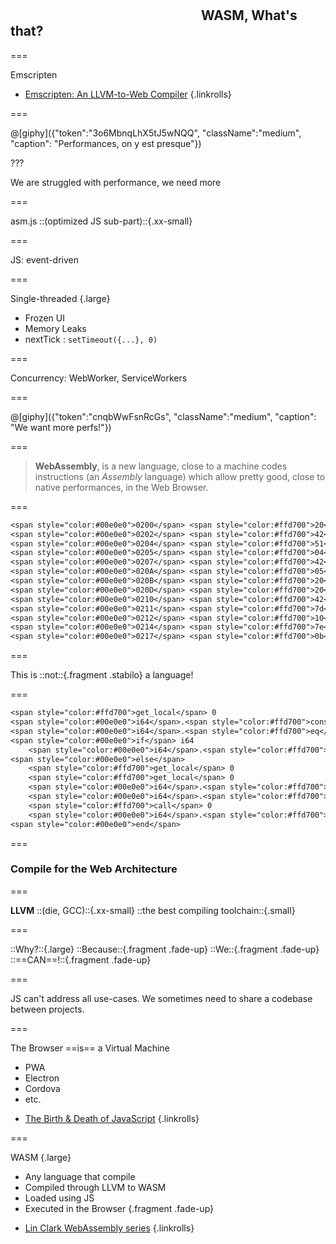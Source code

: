 <!--{section^1:data-breadcrumb="WASM, What's that?"}-->

<!--{.interleaf data-background-image="/img/unsplash/jorge-zapata-44723-unsplash.jpg"}-->
<!-- Photo by Jorge Zapata on Unsplash -->

## <svg class="icon"><use xlink:href="/img/icons.svg#dots-two-vertical"></svg> WASM, What's that?

===
<!--{ .punchline }-->

Emscripten

- [Emscripten: An LLVM-to-Web Compiler](https://github.com/emscripten-core/emscripten)
{.linkrolls}

===

@[giphy]({"token":"3o6MbnqLhX5tJ5wNQQ", "className":"medium", "caption": "Performances, on y est presque"})

???

We are struggled with performance, we need more

===
<!--{ .punchline }-->

asm.js
::(optimized JS sub-part)::{.xx-small}

===
<!--{ .punchline }-->

JS: event-driven

===
<!--{ .x-large }-->

Single-threaded {.large}

- Frozen UI
- Memory Leaks
- nextTick : `setTimeout({...}, 0)`

===
<!--{ .punchline }-->

Concurrency:
WebWorker, ServiceWorkers

===

@[giphy]({"token":"cnqbWwFsnRcGs", "className":"medium", "caption": "We want more perfs!"})

===

> **WebAssembly**, is a new language, close to a machine codes instructions (an _Assembly_ language) which allow pretty good, close to native performances, in the Web Browser.

===

```txt
<span style="color:#00e0e0">0200</span> <span style="color:#ffd700">20</span> <span>00</span>
<span style="color:#00e0e0">0202</span> <span style="color:#ffd700">42</span> <span>00</span>
<span style="color:#00e0e0">0204</span> <span style="color:#ffd700">51</span>
<span style="color:#00e0e0">0205</span> <span style="color:#ffd700">04</span> <span>7e</span>
<span style="color:#00e0e0">0207</span> <span style="color:#ffd700">42</span> <span>01</span>
<span style="color:#00e0e0">020A</span> <span style="color:#ffd700">05</span>
<span style="color:#00e0e0">020B</span> <span style="color:#ffd700">20</span> <span>00</span>
<span style="color:#00e0e0">020D</span> <span style="color:#ffd700">20</span> <span>00</span>
<span style="color:#00e0e0">0210</span> <span style="color:#ffd700">42</span> <span>01</span>
<span style="color:#00e0e0">0211</span> <span style="color:#ffd700">7d</span>
<span style="color:#00e0e0">0212</span> <span style="color:#ffd700">10</span> <span>00</span>
<span style="color:#00e0e0">0214</span> <span style="color:#ffd700">7e</span>
<span style="color:#00e0e0">0217</span> <span style="color:#ffd700">0b</span>
```

===
<!--{ .punchline }-->

This is ::not::{.fragment .stabilo} a language!

<!-- ![](/img/pear.png){.pear} -->

===

```txt
<span style="color:#ffd700">get_local</span> 0
<span style="color:#00e0e0">i64</span>.<span style="color:#ffd700">const</span> 0
<span style="color:#00e0e0">i64</span>.<span style="color:#ffd700">eq</span>
<span style="color:#00e0e0">if</span> i64
    <span style="color:#00e0e0">i64</span>.<span style="color:#ffd700">const</span> 1
<span style="color:#00e0e0">else</span>
    <span style="color:#ffd700">get_local</span> 0
    <span style="color:#ffd700">get_local</span> 0
    <span style="color:#00e0e0">i64</span>.<span style="color:#ffd700">const</span> 1
    <span style="color:#00e0e0">i64</span>.<span style="color:#ffd700">sub</span>
    <span style="color:#ffd700">call</span> 0
    <span style="color:#00e0e0">i64</span>.<span style="color:#ffd700">mul</span>
<span style="color:#00e0e0">end</span>
```

===
<!--{ .x-large }-->

### Compile for the Web Architecture

===
<!--{ .punchline }-->

**LLVM** ::(die, GCC)::{.xx-small}
::the best compiling toolchain::{.small}

===
<!--{ .punchline }-->

::Why?::{.large}
::Because::{.fragment .fade-up} ::We::{.fragment .fade-up} ::==CAN==!::{.fragment .fade-up}

===
<!--{ .punchline }-->

JS can't address all use-cases.
We sometimes need to share a codebase between projects.
<!--{p: .small} -->

===
<!--{ .x-large }-->

The Browser ==is== a Virtual Machine
- PWA
- Electron
- Cordova
- etc.

<!-- -->
- [The Birth & Death of JavaScript](https://www.destroyallsoftware.com/talks/the-birth-and-death-of-javascript)
{.linkrolls}

===
<!--{ .large }-->

WASM {.large}
- Any language that compile
- Compiled through LLVM to WASM
- Loaded using JS
- Executed in the Browser {.fragment .fade-up}

<!-- -->
- [Lin Clark WebAssembly series](https://hacks.mozilla.org/author/lclarkmozilla-com/)
{.linkrolls}
